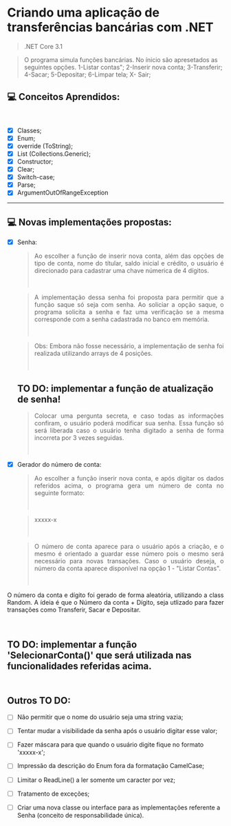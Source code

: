# Criando uma aplicação de transferências bancárias com .NET

> .NET Core 3.1

> O programa simula funções bancárias. No ínicio são apresetados as seguintes opções. 
> 1-Listar contas";
> 2-Inserir nova conta;
> 3-Transferir;
> 4-Sacar;
> 5-Depositar;
> 6-Limpar tela;
> X- Sair;

## 💻 Conceitos Aprendidos:
<br>

- [x] Classes; 
- [X] Enum;
- [X] override (ToString);
- [X] List<T> (Collections.Generic);
- [X] Constructor;
- [X] Clear;
- [X] Switch-case;
- [X] Parse;
- [X] ArgumentOutOfRangeException
___________________________________________________________________________________________________________________________________________
  ## 💻 Novas implementações propostas:<br>
  
- [x] Senha:
  > <p style="text-align: justify">Ao escolher a função de inserir nova conta, além das opções de tipo de conta, nome do títular, saldo inicial e crédito, o usuário é direcionado para cadastrar uma chave númerica de 4 dígitos.</p><br>
  
  > <p style="text-align: justify">A implementação dessa senha foi proposta para permitir que a função saque só seja com senha. Ao soliciar a opção saque, o programa solicita a senha e faz uma verificação se a mesma corresponde com a senha cadastrada no banco em memória.</p><br>
  
  > <p style="text-align: justify">Obs: Embora não fosse necessário, a implementação de senha foi realizada utilizando arrays de 4 posições.</p><br>
 
  ## TO DO: implementar a função de atualização de senha! 
  > <p style="text-align: justify"> Colocar uma pergunta secreta, e caso todas as informações confiram, o usuário poderá modificar sua senha. Essa função só será liberada caso o usuário tenha digitado a senha de forma incorreta por 3 vezes seguidas.<p><br>
  
- [x] Gerador do número de conta:
  > <p style="text-align: justify">Ao escolher a função inserir nova conta, e após digitar os dados referidos acima, o programa gera um número de conta no seguinte formato:</p><br>
  
  > <p style="text-align: justify">xxxxx-x</p><br>
 
  > <p style="text-align: justify">O número de conta aparece para o usuário após a criação, e o mesmo é orientado a guardar esse número pois o mesmo será necessário para novas transações. Caso o usuário deseja, o número da conta aparece disponível na opção 1 - "Listar Contas".</p><br>
  
 <p style="text-align: justify"> O número da conta e dígito foi gerado de forma aleatória, utilizando a class Random. A ídeia é que o Número da conta + Dígito, seja utlizado para fazer transações como Transferir, Sacar e Depositar.<p><br> 
  
  ## TO DO: implementar a função 'SelecionarConta()' que será utilizada nas funcionalidades referidas acima. <br><br>
 
  ## Outros TO DO:
- [ ] Não permitir que o nome do usuário seja uma string vazia;
- [ ] Tentar mudar a visibilidade da senha após o usuário digitar esse valor; 
- [ ] Fazer máscara para que quando o usuário digite fique no formato 'xxxxx-x';
- [ ] Impressão da descrição do Enum fora da formatação CamelCase;
- [ ] Limitar o ReadLine() a ler somente um caracter por vez;
- [ ] Tratamento de exceções;
- [ ] Criar uma nova classe ou interface para as implementações referente a Senha (conceito de responsabilidade única).
  
